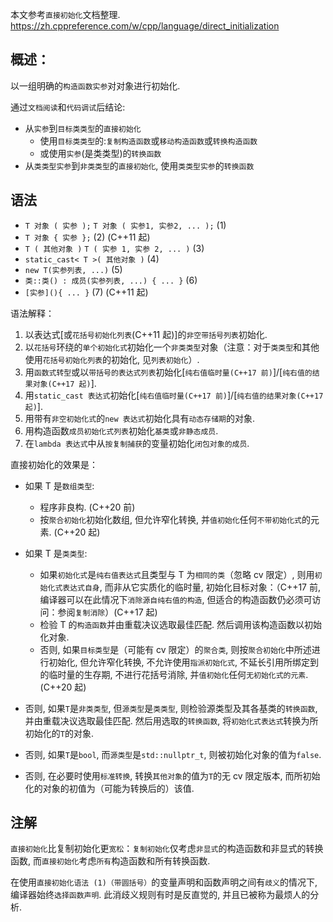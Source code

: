 本文参考`直接初始化`文档整理.
https://zh.cppreference.com/w/cpp/language/direct_initialization

## 概述：

以一组明确的`构造函数实参`对对象进行初始化.

通过`文档阅读`和`代码调试`后结论:

- 从`实参`到`目标类类型`的`直接初始化`
  - 使用`目标类类型`的:`复制构造函数`或`移动构造函数`或`转换构造函数`
  - 或使用`实参`(是类类型)的`转换函数`
- 从`类类型实参`到`非类类型`的`直接初始化`, 使用`类类型实参`的`转换函数`

## 语法

- `T 对象 ( 实参 );` `T 对象 ( 实参1, 实参2, ... );` (1)
- `T 对象 { 实参 };` (2) (C++11 起)
- `T ( 其他对象 )` `T ( 实参 1, 实参 2, ... )` (3)
- `static_cast< T >( 其他对象 )` (4)
- `new T(实参列表, ...)` (5)
- `类::类() : 成员(实参列表, ...) { ... }` (6)
- `[实参](){ ... }` (7) (C++11 起)

语法解释：

1. 以表达式[或`花括号初始化列表`(C++11 起)]的`非空带括号列表`初始化.
2. 以`花括号`环绕的`单个初始化式`初始化一个`非类类型`对象（注意：对于`类类型`和其他使用`花括号初始化列表`的初始化, 见`列表初始化`）.
3. 用`函数式转型`或以`带括号的表达式列表`初始化[`纯右值临时量(C++17 前)`]/[`纯右值的结果对象(C++17 起)`].
4. 用`static_cast 表达式`初始化[`纯右值临时量(C++17 前)`]/[`纯右值的结果对象(C++17 起)`].
5. 用带有`非空初始化式`的`new 表达式`初始化具有`动态存储期`的对象.
6. 用构造函数`成员初始化式列表`初始化`基类`或`非静态成员`.
7. 在`lambda 表达式`中从`按复制捕获`的变量初始化`闭包对象的成员`.

直接初始化的效果是：

- 如果 T 是`数组类型`:

  - 程序非良构. (C++20 前)
  - 按`聚合初始化`初始化数组, 但允许窄化转换, 并`值初始化`任何`不带初始化式`的元素. (C++20 起)

- 如果 T 是`类类型`:

  - 如果`初始化式`是`纯右值表达式`且类型与 T 为`相同的类`（忽略 cv 限定）, 则用`初始化式表达式自身`, 而非从它实质化的临时量, 初始化目标对象：（C++17 前, 编译器可以在此情况下`消除源自纯右值的构造`, 但适合的构造函数仍必须可访问：参阅`复制消除`）(C++17 起)
  - 检验 T 的`构造函数`并由重载决议选取最佳匹配. 然后调用该构造函数以初始化对象.
  - 否则, 如果`目标类型`是（可能有 cv 限定）的`聚合类`, 则按`聚合初始化`中所述进行初始化, 但允许窄化转换, 不允许使用`指派初始化式`, 不延长引用所绑定到的临时量的生存期, 不进行花括号消除, 并`值初始化`任何`无初始化式的元素`. (C++20 起)

- 否则, 如果`T`是`非类类型`, 但`源类型`是`类类型`, 则检验源类型及其各基类的`转换函数`, 并由重载决议选取最佳匹配. 然后用选取的`转换函数`, 将`初始化式表达式`转换为所初始化的`T`的对象.
- 否则, 如果`T`是`bool`, 而`源类型`是`std::nullptr_t`, 则被初始化对象的值为`false`.
- 否则, 在必要时使用`标准转换`, 转换`其他对象`的值为`T`的无 cv 限定版本, 而所初始化的对象的初值为（可能为转换后的）该值.

## 注解

`直接初始化`比复制初始化更`宽松`：`复制初始化`仅考虑`非显式`的构造函数和非显式的转换函数, 而`直接初始化`考虑`所有`构造函数和所有转换函数.

在使用`直接初始化语法 (1)（带圆括号）`的变量声明和函数声明之间有`歧义`的情况下, 编译器始终`选择函数声明`. 此消歧义规则有时是反直觉的, 并且已被称为最烦人的分析.
